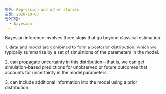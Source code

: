 ```yaml
---
이름: Regression and other stories
출생: 2020-10-03
언어교환:
  - bayesian
---
```


Bayesian inference involves three steps that go beyond classical estimation.

1\. data and model are combined to form a posterior distribution, which we typically summarize by a set of simulations of the parameters in the model.

2\. can propagate uncertainty in this distribution—that is, we can get simulation-based predictions for unobserved or future outcomes that accounts for uncertainty in the model parameters.

3\. can include additional information into the model using a prior distribution.
